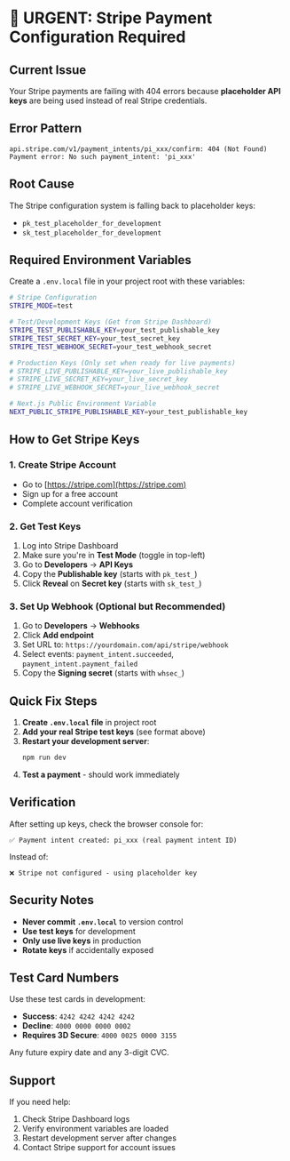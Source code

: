 # 🚨 URGENT: Stripe Payment Configuration Required

## Current Issue
Your Stripe payments are failing with 404 errors because **placeholder API keys** are being used instead of real Stripe credentials.

## Error Pattern
```
api.stripe.com/v1/payment_intents/pi_xxx/confirm: 404 (Not Found)
Payment error: No such payment_intent: 'pi_xxx'
```

## Root Cause
The Stripe configuration system is falling back to placeholder keys:
- `pk_test_placeholder_for_development`
- `sk_test_placeholder_for_development`

## Required Environment Variables

Create a `.env.local` file in your project root with these variables:

```bash
# Stripe Configuration
STRIPE_MODE=test

# Test/Development Keys (Get from Stripe Dashboard)
STRIPE_TEST_PUBLISHABLE_KEY=your_test_publishable_key
STRIPE_TEST_SECRET_KEY=your_test_secret_key
STRIPE_TEST_WEBHOOK_SECRET=your_test_webhook_secret

# Production Keys (Only set when ready for live payments)
# STRIPE_LIVE_PUBLISHABLE_KEY=your_live_publishable_key
# STRIPE_LIVE_SECRET_KEY=your_live_secret_key
# STRIPE_LIVE_WEBHOOK_SECRET=your_live_webhook_secret

# Next.js Public Environment Variable
NEXT_PUBLIC_STRIPE_PUBLISHABLE_KEY=your_test_publishable_key
```

## How to Get Stripe Keys

### 1. Create Stripe Account
- Go to [https://stripe.com](https://stripe.com)
- Sign up for a free account
- Complete account verification

### 2. Get Test Keys
1. Log into Stripe Dashboard
2. Make sure you're in **Test Mode** (toggle in top-left)
3. Go to **Developers** → **API Keys**
4. Copy the **Publishable key** (starts with `pk_test_`)
5. Click **Reveal** on **Secret key** (starts with `sk_test_`)

### 3. Set Up Webhook (Optional but Recommended)
1. Go to **Developers** → **Webhooks**
2. Click **Add endpoint**
3. Set URL to: `https://yourdomain.com/api/stripe/webhook`
4. Select events: `payment_intent.succeeded`, `payment_intent.payment_failed`
5. Copy the **Signing secret** (starts with `whsec_`)

## Quick Fix Steps

1. **Create `.env.local` file** in project root
2. **Add your real Stripe test keys** (see format above)
3. **Restart your development server**:
   ```bash
   npm run dev
   ```
4. **Test a payment** - should work immediately

## Verification

After setting up keys, check the browser console for:
```
✅ Payment intent created: pi_xxx (real payment intent ID)
```

Instead of:
```
❌ Stripe not configured - using placeholder key
```

## Security Notes

- **Never commit `.env.local`** to version control
- **Use test keys** for development
- **Only use live keys** in production
- **Rotate keys** if accidentally exposed

## Test Card Numbers

Use these test cards in development:
- **Success**: `4242 4242 4242 4242`
- **Decline**: `4000 0000 0000 0002`
- **Requires 3D Secure**: `4000 0025 0000 3155`

Any future expiry date and any 3-digit CVC.

## Support

If you need help:
1. Check Stripe Dashboard logs
2. Verify environment variables are loaded
3. Restart development server after changes
4. Contact Stripe support for account issues
